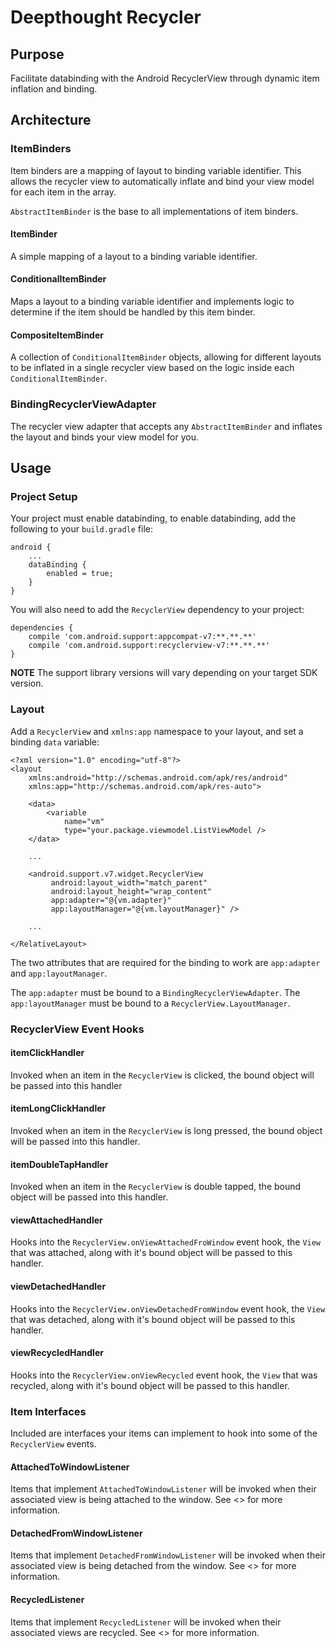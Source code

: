# Deepthought Recycler

## Purpose
Facilitate databinding with the Android RecyclerView through dynamic item inflation and binding.

## Architecture
### ItemBinders
Item binders are a mapping of layout to binding variable identifier. This allows the recycler view to automatically inflate and bind your view model for each item in the array.

`AbstractItemBinder` is the base to all implementations of item binders.

#### ItemBinder
A simple mapping of a layout to a binding variable identifier.

#### ConditionalItemBinder
Maps a layout to a binding variable identifier and implements logic to determine if the item should be handled by this item binder.

#### CompositeItemBinder
A collection of `ConditionalItemBinder` objects, allowing for different layouts to be inflated in a single recycler view based on the logic inside each `ConditionalItemBinder`.

### BindingRecyclerViewAdapter
The recycler view adapter that accepts any `AbstractItemBinder` and inflates the layout and binds your view model for you.

## Usage
### Project Setup
Your project must enable databinding, to enable databinding, add the following to your `build.gradle` file:

```
android {
    ...
    dataBinding {
        enabled = true;
    }
}
```

You will also need to add the `RecyclerView` dependency to your project:

```
dependencies {
    compile 'com.android.support:appcompat-v7:**.**.**'
    compile 'com.android.support:recyclerview-v7:**.**.**'
}
```

**NOTE** The support library versions will vary depending on your target SDK version.

### Layout
Add a `RecyclerView` and `xmlns:app` namespace to your layout, and set a binding `data` variable:

```
<?xml version="1.0" encoding="utf-8"?>
<layout
    xmlns:android="http://schemas.android.com/apk/res/android"
    xmlns:app="http://schemas.android.com/apk/res-auto">

    <data>
        <variable
            name="vm"
            type="your.package.viewmodel.ListViewModel />
    </data>
    
    ...
    
    <android.support.v7.widget.RecyclerView
         android:layout_width="match_parent"
         android:layout_height="wrap_content"
         app:adapter="@{vm.adapter}"
         app:layoutManager="@{vm.layoutManager}" />
    
    ...
    
</RelativeLayout>
```

The two attributes that are required for the binding to work are `app:adapter` and `app:layoutManager`.

The `app:adapter` must be bound to a `BindingRecyclerViewAdapter`.
The `app:layoutManager` must be bound to a `RecyclerView.LayoutManager`.

### RecyclerView Event Hooks

#### itemClickHandler
Invoked when an item in the `RecyclerView` is clicked, the bound object will be passed into this handler

#### itemLongClickHandler
Invoked when an item in the `RecyclerView` is long pressed, the bound object will be passed into this handler.

#### itemDoubleTapHandler
Invoked when an item in the `RecyclerView` is double tapped, the bound object will be passed into this handler.

#### viewAttachedHandler
Hooks into the `RecyclerView.onViewAttachedFroWindow` event hook, the `View` that was attached, along with it's bound object will be passed to this handler.

#### viewDetachedHandler
Hooks into the `RecyclerView.onViewDetachedFromWindow` event hook, the `View` that was detached, along with it's bound object will be passed to this handler.

#### viewRecycledHandler
Hooks into the `RecyclerView.onViewRecycled` event hook, the `View` that was recycled, along with it's bound object will be passed to this handler.

### Item Interfaces
Included are interfaces your items can implement to hook into some of the `RecyclerView` events.

#### AttachedToWindowListener
Items that implement `AttachedToWindowListener` will be invoked when their associated view is being attached to the window. See <> for more information.

#### DetachedFromWindowListener
Items that implement `DetachedFromWindowListener` will be invoked when their associated view is being detached from the window. See <> for more information.

#### RecycledListener
Items that implement `RecycledListener` will be invoked when their associated views are recycled. See <> for more information.
